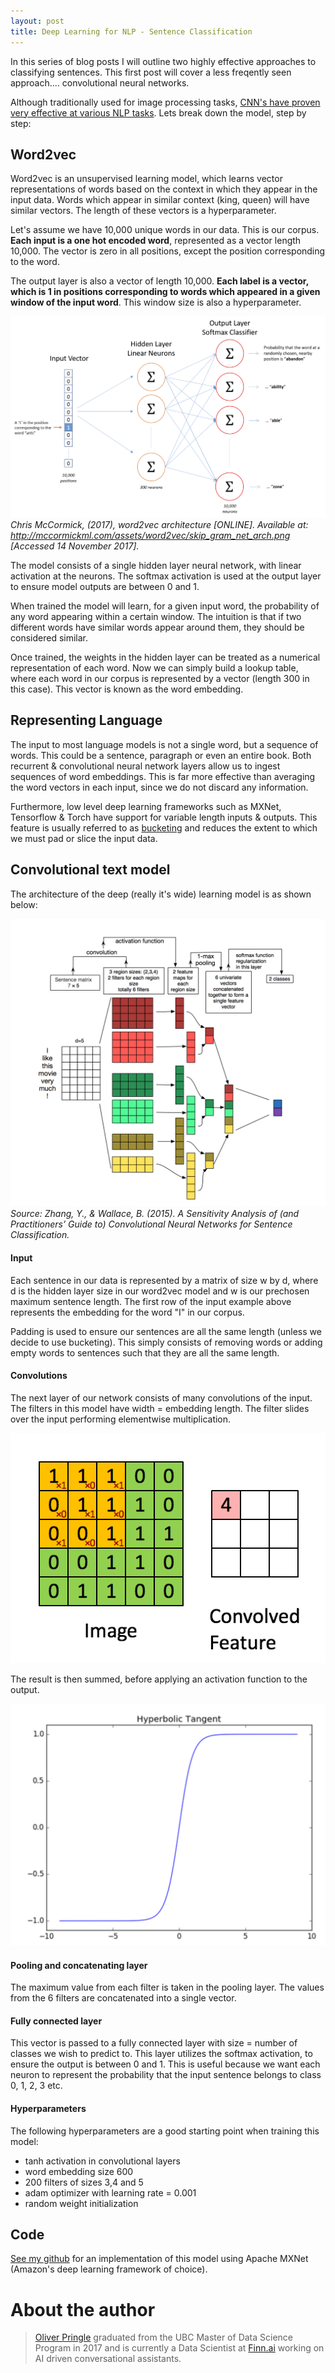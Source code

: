 ```yaml
---
layout: post
title: Deep Learning for NLP - Sentence Classification
---
```


In this series of blog posts I will outline two highly effective approaches to classifying sentences.  This first post will cover a less freqently seen approach.... convolutional neural networks.

Although traditionally used for image processing tasks, [CNN's have proven very effective at various NLP tasks](https://arxiv.org/pdf/1702.01923.pdf). Lets break down the model, step by step:

## Word2vec

Word2vec is an unsupervised learning model, which learns vector representations of words based on the context in which they appear in the input data.  Words which appear in similar context (king, queen) will have similar vectors. The length of these vectors is a hyperparameter.

Let's assume we have 10,000 unique words in our data.  This is our corpus. **Each input is a one hot encoded word**, represented as a vector length 10,000.  The vector is zero in all positions, except the position corresponding to the word.

The output layer is also a vector of length 10,000.  **Each label is a vector, which is 1 in positions corresponding to words which appeared in a given window of the input word**.  This window size is also a hyperparameter.  

![](/images/w2v.png)
*Chris McCormick, (2017), word2vec architecture [ONLINE]. Available at: http://mccormickml.com/assets/word2vec/skip_gram_net_arch.png [Accessed 14 November 2017].*

The model consists of a single hidden layer neural network, with linear activation at the neurons. The softmax activation is used at the output layer to ensure model outputs are between 0 and 1.

When trained the model will learn, for a given input word, the probability of any word appearing within a certain window.  The intuition is that if two different words have similar words appear around them, they should be considered similar.

Once trained, the weights in the hidden layer can be treated as a numerical representation of each word. Now we can simply build a lookup table, where each word in our corpus is represented by a vector (length 300 in this case).  This vector is known as the word embedding.

## Representing Language

The input to most language models is not a single word, but a sequence of words.  This could be a sentence, paragraph or even an entire book. Both recurrent & convolutional neural network layers allow us to ingest sequences of word embeddings.  This is far more effective than averaging the word vectors in each input, since we do not discard any information.

Furthermore, low level deep learning frameworks such as MXNet, Tensorflow & Torch have support for variable length inputs & outputs.  This feature is usually referred to as [bucketing](https://mxnet.incubator.apache.org/faq/bucketing.html) and reduces the extent to which we must pad or slice the input data.

## Convolutional text model

The architecture of the deep (really it's wide) learning model is as shown below:

![blah](/images/CNN.png)
*Source: Zhang, Y., & Wallace, B. (2015). A Sensitivity Analysis of (and Practitioners’ Guide to) Convolutional Neural Networks for Sentence Classification.*

#### Input

Each sentence in our data is represented by a matrix of size w by d, where d is the hidden layer size in our word2vec model and w is our prechosen maximum sentence length.  The first row of the input example above represents the embedding for the word "I" in our corpus.

Padding is used to ensure our sentences are all the same length (unless we decide to use bucketing).  This simply consists of removing words or adding empty words to sentences such that they are all the same length.

#### Convolutions

The next layer of our network consists of many convolutions of the input.  The filters in this model have width = embedding length.  The filter slides over the input performing elementwise multiplication.

![](/images/convolution.gif)

The result is then summed, before applying an activation function to the output.

![](/images/tanh.png)

#### Pooling and concatenating layer

The maximum value from each filter is taken in the pooling layer.  The values from the 6 filters are concatenated into a single vector.

#### Fully connected layer

This vector is passed to a fully connected layer with size = number of classes we wish to predict to.  This layer utilizes the softmax activation, to ensure the output is between 0 and 1.  This is useful because we want each neuron to represent the probability that the input sentence belongs to class 0, 1, 2, 3 etc.

#### Hyperparameters

The following hyperparameters are a good starting point when training this model:

- tanh activation in convolutional layers
- word embedding size 600
- 200 filters of sizes 3,4 and 5
- adam optimizer with learning rate = 0.001
- random weight initialization

## Code

[See my github](https://mxnet.incubator.apache.org/tutorials/nlp/cnn.html) for an implementation of this model using Apache MXNet (Amazon's deep learning framework of choice).


# About the author

>[Oliver Pringle](https://www.linkedin.com/in/oliverpringle/) graduated from the UBC Master of Data Science Program in 2017 and is currently a Data Scientist at [Finn.ai](http://finn.ai/) working on AI driven conversational assistants.


